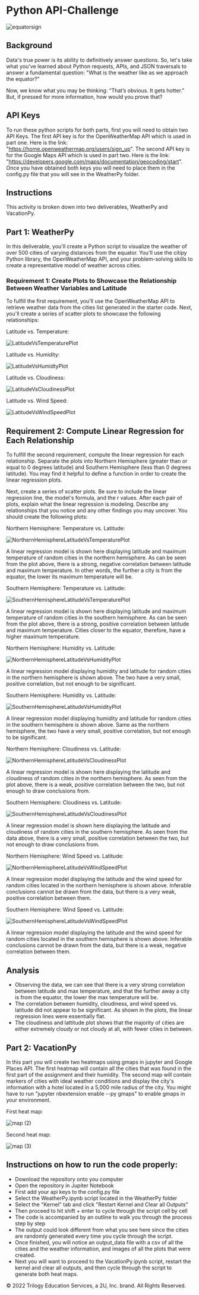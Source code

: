 # Python API-Challenge
![equatorsign](https://user-images.githubusercontent.com/112406455/199588838-d6db71a7-6026-4185-997a-3277ebbd3ac9.png)
## Background
Data's true power is its ability to definitively answer questions. So, let's take what you've learned about Python requests, APIs, and JSON traversals to answer a fundamental question: "What is the weather like as we approach the equator?"

Now, we know what you may be thinking: “That’s obvious. It gets hotter.” But, if pressed for more information, how would you prove that?

## API Keys
To run these python scripts for both parts, first you will need to obtain two API Keys. The first API key is for the OpenWeatherMap API which is used in part one. Here is the link: "https://home.openweathermap.org/users/sign_up". The second API key is for the Google Maps API which is used in part two. Here is the link: "https://developers.google.com/maps/documentation/geocoding/start". Once you have obtained both keys you will need to place them in the config.py file that you will see in the WeatherPy folder. 
## Instructions
This activity is broken down into two deliverables, WeatherPy and VacationPy.
## Part 1: WeatherPy
In this deliverable, you'll create a Python script to visualize the weather of over 500 cities of varying distances from the equator. You'll use the citipy Python library, the OpenWeatherMap API, and your problem-solving skills to create a representative model of weather across cities.

### Requirement 1: Create Plots to Showcase the Relationship Between Weather Variables and Latitude
To fulfill the first requirement, you'll use the OpenWeatherMap API to retrieve weather data from the cities list generated in the starter code. Next, you'll create a series of scatter plots to showcase the following relationships:

Latitude vs. Temperature:

![LatitudeVsTemperaturePlot](https://user-images.githubusercontent.com/112406455/199590532-eee324f1-ff21-46e1-9250-6b6c59b93c6e.png)

Latitude vs. Humidity:

![LatitudeVsHumidtyPlot](https://user-images.githubusercontent.com/112406455/199590598-4c79c218-196a-48f2-a7ef-021978bf6a84.png)

Latitude vs. Cloudiness:

![LatitudeVsCloudinessPlot](https://user-images.githubusercontent.com/112406455/199590690-59ece1dd-4a1f-4a4a-bc7c-8bfbd47fbff9.png)

Latitude vs. Wind Speed:

![LatitudeVsWindSpeedPlot](https://user-images.githubusercontent.com/112406455/199590880-33ba7089-c6a0-4373-8ce1-83c001b1713b.png)

## Requirement 2: Compute Linear Regression for Each Relationship
To fulfill the second requirement, compute the linear regression for each relationship. Separate the plots into Northern Hemisphere (greater than or equal to 0 degrees latitude) and Southern Hemisphere (less than 0 degrees latitude). You may find it helpful to define a function in order to create the linear regression plots.

Next, create a series of scatter plots. Be sure to include the linear regression line, the model's formula, and the r values. After each pair of plots, explain what the linear regression is modeling. Describe any relationships that you notice and any other findings you may uncover.
You should create the following plots:

Northern Hemisphere: Temperature vs. Latitude:

![NorthernHemisphereLatitudeVsTemperaturePlot](https://user-images.githubusercontent.com/112406455/199591696-12d81300-fbc5-4f1d-b8b2-05912c342937.png)

A linear regression model is shown here displaying latitude and maximum temperature of random cities in the northern hemisphere. As can be seen from the plot above, there is a strong, negative correlation between latitude and maximum temperature. In other words, the further a city is from the equator, the lower its maximum temperature will be.

Southern Hemisphere: Temperature vs. Latitude:

![SouthernHemisphereLatitudeVsTemperaturePlot](https://user-images.githubusercontent.com/112406455/199591726-4276d5b2-5dc6-4a34-a081-4453c6086de3.png)

A linear regression model is shown here displaying latitude and maximum temperature of random cities in the southern hemisphere. As can be seen from the plot above, there is a strong, positive correlation between latitude and maximum temperature. Cities closer to the equator, therefore, have a higher maximum temperature.

Northern Hemisphere: Humidity vs. Latitude:

![NorthernHemisphereLatitudeVsHumidityPlot](https://user-images.githubusercontent.com/112406455/199591804-97ae7854-fb55-4de2-8b7c-2216f692c58d.png)

A linear regression model displaying humidity and latitude for random cities in the northern hemisphere is shown above. The two have a very small, positive correlation, but not enough to be significant.

Southern Hemisphere: Humidity vs. Latitude:

![SouthernHemisphereLatitudeVsHumidityPlot](https://user-images.githubusercontent.com/112406455/199591855-0ad7988e-8b0b-4b4c-9044-5564a8296d8d.png)

A linear regression model displaying humidity and latitude for random cities in the southern hemisphere is shown above. Same as the northern hemisphere, the two have a very small, positive correlation, but not enough to be significant.

Northern Hemisphere: Cloudiness vs. Latitude:

![NorthernHemisphereLatitudeVsCloudinessPlot](https://user-images.githubusercontent.com/112406455/199591923-950ceb35-df32-4b9a-b4f4-cd709b300a0e.png)

A linear regression model is shown here displaying the latitude and cloudiness of random cities in the northern hemisphere. As seen from the plot above, there is a weak, positive correlation between the two, but not enough to draw conclusions from.

Southern Hemisphere: Cloudiness vs. Latitude:

![SouthernHemisphereLatitudeVsCloudinessPlot](https://user-images.githubusercontent.com/112406455/199592008-14897a74-6a02-4c7f-83f6-3b7bdb471430.png)

A linear regression model is shown here displaying the latitude and cloudiness of random cities in the southern hemisphere. As seen from the data above, there is a very small, positive correlation between the two, but not enough to draw conclusions from. 

Northern Hemisphere: Wind Speed vs. Latitude:

![NorthernHemisphereLatitudeVsWindSpeedPlot](https://user-images.githubusercontent.com/112406455/199592037-168b31bd-ec9b-420e-ab2f-a0e6f6dea5b7.png)

A linear regression model displaying the latitude and the wind speed for random cities located in the northern hemisphere is shown above. Inferable conclusions cannot be drawn from the data, but there is a very weak, positive correlation between them.

Southern Hemisphere: Wind Speed vs. Latitude:

![SouthernHemisphereLatitudeVsWindSpeedPlot](https://user-images.githubusercontent.com/112406455/199592080-040e69e4-5f1c-4c4b-8399-5a939b7f4e71.png)
 
 A linear regression model displaying the latitude and the wind speed for random cities located in the southern hemisphere is shown above. Inferable conclusions cannot be drawn from the data, but there is a weak, negative correlation between them.
 
 ## Analysis
* Observing the data, we can see that there is a very strong correlation between latitude and max temperature, and that the further away a city is from the equator, the lower the max temperature will be.
* The correlation between humidity, cloudiness, and wind speed vs. latitude did not appear to be significant. As shown in the plots, the linear regression lines were essentially flat. 
* The cloudiness and lattitude plot shows that the majority of cities are either extremely cloudy or not cloudy at all, with fewer cities in between.

## Part 2: VacationPy
In this part you will create two heatmaps using gmaps in jupyter and Google Places API. The first heatmap will contain all the cities that was found in the first part of the assignment and their humidity. The second map will contain markers of cities with ideal weather conditions and display the city's information with a hotel located in a 5,000 mile radius of the city. You might have to run "jupyter nbextension enable --py gmaps" to enable gmaps in your environment. 

First heat map:

![map (2)](https://user-images.githubusercontent.com/112406455/199597003-50740ec6-8f4a-42bc-ae12-e060fff7fabd.png)

Second heat map:

![map (3)](https://user-images.githubusercontent.com/112406455/199597152-960855af-0efc-46fb-a856-327c75628144.png)

## Instructions on how to run the code properly:
* Download the repository onto you computer
* Open the repository in Jupiter Notebook
* First add your api keys to the config.py file 
* Select the WeatherPy.ipynb script located in the WeatherPy folder 
* Select the "Kernel" tab and click "Restart Kernel and Clear all Outputs"
* Then proceed to hit shift + enter to cycle through the script cell by cell
* The code is accompanied by an outline to walk you through the process step by step
* The output could look different from what you see here since the cities are randomly generated every time you cycle through the script. 
* Once finished, you will notice an output_data file with a csv of all the cities and the weather information, and images of all the plots that were created. 
* Next you will want to proceed to the VacationPy.ipynb script, restart the kernel and clear all outputs, and then cycle through the script to generate both heat maps. 

© 2022 Trilogy Education Services, a 2U, Inc. brand. All Rights Reserved.
